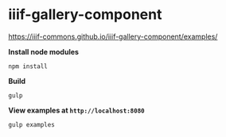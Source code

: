 # iiif-gallery-component

https://iiif-commons.github.io/iiif-gallery-component/examples/

**Install node modules**

    npm install

**Build**
    
    gulp
    
**View examples at `http://localhost:8080`**

    gulp examples
